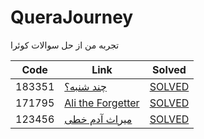 # QueraJourney
تجربه من از حل سوالات کوئرا 

| Code | Link | Solved |
| --- | --- | --- |
| 183351 | [چند شنبه؟](https://quera.org/problemset/183351/) | [SOLVED](https://github.com/Haj4li/QueraJourney/blob/main/183351.py)
| 171795 | [Ali the Forgetter](https://quera.org/problemset/171795/) | [SOLVED](https://github.com/Haj4li/QueraJourney/blob/main/171795.py)
| 123456 | [میراث آدم خطی](https://quera.org/problemset/182550) | [SOLVED](https://github.com/Haj4li/QueraJourney/blob/main/182550.py)
